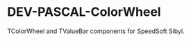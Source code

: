 DEV-PASCAL-ColorWheel
=====================

TColorWheel and TValueBar components for SpeedSoft Sibyl.
